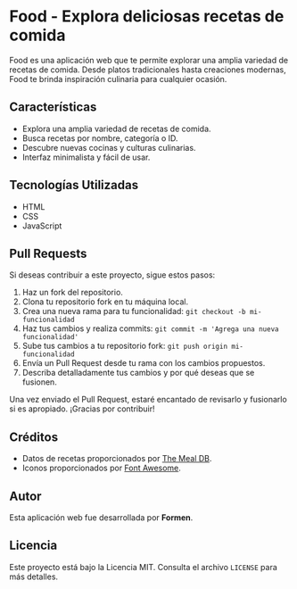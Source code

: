 # Food - Explora deliciosas recetas de comida

Food es una aplicación web que te permite explorar una amplia variedad de recetas de comida. Desde platos tradicionales hasta creaciones modernas, Food te brinda inspiración culinaria para cualquier ocasión.

## Características

- Explora una amplia variedad de recetas de comida.
- Busca recetas por nombre, categoría o ID.
- Descubre nuevas cocinas y culturas culinarias.
- Interfaz minimalista y fácil de usar.

## Tecnologías Utilizadas

- HTML
- CSS
- JavaScript

## Pull Requests

Si deseas contribuir a este proyecto, sigue estos pasos:

1. Haz un fork del repositorio.
2. Clona tu repositorio fork en tu máquina local.
3. Crea una nueva rama para tu funcionalidad: `git checkout -b mi-funcionalidad`
4. Haz tus cambios y realiza commits: `git commit -m 'Agrega una nueva funcionalidad'`
5. Sube tus cambios a tu repositorio fork: `git push origin mi-funcionalidad`
6. Envía un Pull Request desde tu rama con los cambios propuestos.
7. Describa detalladamente tus cambios y por qué deseas que se fusionen.

Una vez enviado el Pull Request, estaré encantado de revisarlo y fusionarlo si es apropiado. ¡Gracias por contribuir!

## Créditos

- Datos de recetas proporcionados por [The Meal DB](https://www.themealdb.com/).
- Iconos proporcionados por [Font Awesome](https://fontawesome.com/).

## Autor

Esta aplicación web fue desarrollada por **Formen**.

## Licencia

Este proyecto está bajo la Licencia MIT. Consulta el archivo `LICENSE` para más detalles.
